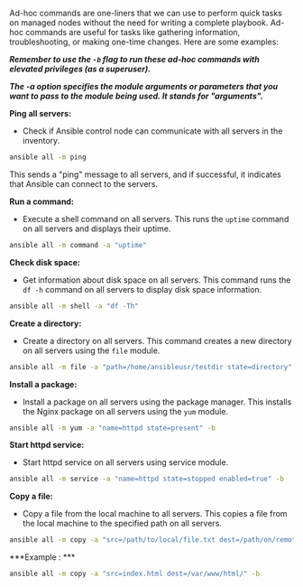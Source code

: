 Ad-hoc commands are one-liners that we can use to perform quick tasks on managed nodes without the need for writing a complete playbook. 
Ad-hoc commands are useful for tasks like gathering information, troubleshooting, or making one-time changes. Here are some examples:

***Remember to use the `-b` flag to run these ad-hoc commands with elevated privileges (as a superuser).***

***The -a option specifies the module arguments or parameters that you want to pass to the module being used. It stands for "arguments".***

**Ping all servers:**

   - Check if Ansible control node can communicate with all servers in the inventory.
   
   ```bash
   ansible all -m ping
   ```
   This sends a "ping" message to all servers, and if successful, it indicates that Ansible can connect to the servers.

**Run a command:**

   - Execute a shell command on all servers. This runs the `uptime` command on all servers and displays their uptime.
   
   ```bash
   ansible all -m command -a "uptime"
   ```
**Check disk space:**

   - Get information about disk space on all servers. This command runs the `df -h` command on all servers to display disk space information.
   
   ```bash
   ansible all -m shell -a "df -Th"
   ```
**Create a directory:**

   - Create a directory on all servers. This command creates a new directory on all servers using the `file` module.

   ```bash
   ansible all -m file -a "path=/home/ansibleusr/testdir state=directory" -b
   ```
**Install a package:**

   - Install a package on all servers using the package manager. This installs the Nginx package on all servers using the `yum` module.

   ```bash
   ansible all -m yum -a "name=httpd state=present" -b
   ```
**Start httpd service:**

   - Start httpd service on all servers using service module.

   ```bash
   ansible all -m service -a "name=httpd state=stopped enabled=true" -b
   ```
**Copy a file:**

   - Copy a file from the local machine to all servers. This copies a file from the local machine to the specified path on all servers.
   
   ```bash
   ansible all -m copy -a "src=/path/to/local/file.txt dest=/path/on/remote/server/file.txt" -b
   ```
   ***Example : ***
   ```bash
   ansible all -m copy -a "src=index.html dest=/var/www/html/" -b
   ```
